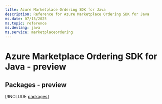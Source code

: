 ```yaml
---
title: Azure Marketplace Ordering SDK for Java
description: Reference for Azure Marketplace Ordering SDK for Java
ms.date: 07/15/2025
ms.topic: reference
ms.devlang: java
ms.service: marketplaceordering
---
```

# Azure Marketplace Ordering SDK for Java - preview
## Packages - preview
[!INCLUDE [packages](marketplace-ordering-index.md)]